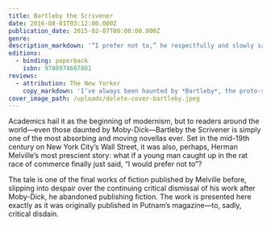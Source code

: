```yaml
---
title: Bartleby the Scrivener
date: 2016-08-01T03:12:00.000Z
publication_date: 2015-02-07T00:00:00.000Z
genre:
description_markdown: '“I prefer not to,” he respectfully and slowly said, and mildly disappeared.'
editions:
  - binding: paperback
    isbn: 9780974607801
reviews:
  - attribution: The New Yorker
    copy_markdown: 'I’ve always been haunted by *Bartleby*, the proto-slacker. But it’s the handsomely minimalist cover of the Melville House edition that gets me here, one of many in the small publisher’s fine ‘Art of the Novella’ series.'
cover_image_path: /uploads/delete-cover-bartleby.jpeg
---
```



Academics hail it as the beginning of modernism, but to readers around the world—even those daunted by Moby-Dick—Bartleby the Scrivener is simply one of the most absorbing and moving novellas ever. Set in the mid-19th century on New York City’s Wall Street, it was also, perhaps, Herman Melville’s most prescient story: what if a young man caught up in the rat race of commerce finally just said, “I would prefer not to”?

The tale is one of the final works of fiction published by Melville before, slipping into despair over the continuing critical dismissal of his work after Moby-Dick, he abandoned publishing fiction. The work is presented here exactly as it was originally published in Putnam’s magazine—to, sadly, critical disdain.